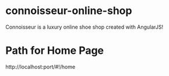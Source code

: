 # connoisseur-online-shop
Connoisseur is a luxury online shoe shop created with AngularJS!

# Path for Home Page
http://localhost:port/#!/home
